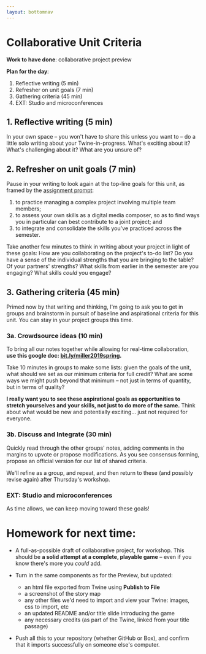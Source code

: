 ```yaml
---
layout: bottomnav
---
```


# Collaborative Unit Criteria

**Work to have done**: collaborative project preview

**Plan for the day**:

1. Reflective writing (5 min)
2. Refresher on unit goals (7 min)
3. Gathering criteria (45 min)
4. EXT: Studio and microconferences

## 1. Reflective writing (5 min)
<div class="alert alert-success">
In your own space – you won't have to share this unless you want to – do a little solo writing about your Twine-in-progress. What's exciting about it? What's challenging about it? What are you unsure of?
</div>


## 2. Refresher on unit goals (7 min)

Pause in your writing to look again at the top-line goals for this unit, as framed by the [assignment prompt](https://github.com/pitt-cdm/twine-prompt#project-4-collaborative-interactive-narrative):

<div class="alert alert-white">
<ol class="spaced">
<li>to practice managing a complex project involving multiple team members;</li>
<li>to assess your own skills as a digital media composer, so as to find ways you in particular can best contribute to a joint project; and</li>
<li>to integrate and consolidate the skills you've practiced across the semester.</li>
</ol>
</div>

Take another few minutes to think in writing about your project in light of these goals:
How are you collaborating on the project's to-do list? Do you have a sense of the individual strengths that you are bringing to the table? Of your partners' strengths? What skills from earlier in the semester are you engaging? What skills *could* you engage?

## 3. Gathering criteria (45 min)
Primed now by that writing and thinking, I'm going to ask you to get in groups and brainstorm in pursuit of baseline and aspirational criteria for this unit. You can stay in your project groups this time.

### 3a. Crowdsource ideas (10 min)

To bring all our notes together while allowing for real-time collaboration, **use this google doc: [bit.ly/miller2019spring](http://bit.ly/miller2019spring#heading=h.aaq7ccxgp1en).**

<div class="alert alert-success">
Take 10 minutes in groups to make some lists: given the goals of the unit, what should we set as our minimum criteria for full credit? What are some ways we might push beyond that minimum – not just in terms of quantity, but in terms of quality?

<strong>I really want you to see these aspirational goals as opportunities to stretch yourselves and your skills, not just to do more of the same.</strong> Think about what would be new and potentially exciting... just not required for everyone.
</div>

### 3b. Discuss and Integrate (30 min)
Quickly read through the other groups' notes, adding comments in the margins to upvote or propose modifications. As you see consensus forming, propose an official version for our list of shared criteria.

We'll refine as a group, and repeat, and then return to these (and possibly revise again) after Thursday's workshop.

### EXT: Studio and microconferences
As time allows, we can keep moving toward these goals!


# Homework for next time:

* A full-as-possible draft of collaborative project, for workshop. This should be **a solid attempt at a complete, playable game** – even if you know there's more you _could_ add.

* Turn in the same components as for the Preview, but updated:
  - an html file exported from Twine using **Publish to File**
  - a screenshot of the story map
  - any other files we'd need to import and view your Twine: images, css to import, etc
  - an updated README and/or title slide introducing the game
  - any necessary credits (as part of the Twine, linked from your title passage)

* Push all this to your repository (whether GitHub or Box), and confirm that it imports successfully on someone else's computer.
